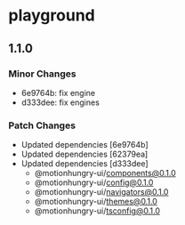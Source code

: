 # playground

## 1.1.0

### Minor Changes

- 6e9764b: fix engine
- d333dee: fix engines

### Patch Changes

- Updated dependencies [6e9764b]
- Updated dependencies [62379ea]
- Updated dependencies [d333dee]
  - @motionhungry-ui/components@0.1.0
  - @motionhungry-ui/config@0.1.0
  - @motionhungry-ui/navigators@0.1.0
  - @motionhungry-ui/themes@0.1.0
  - @motionhungry-ui/tsconfig@0.1.0
